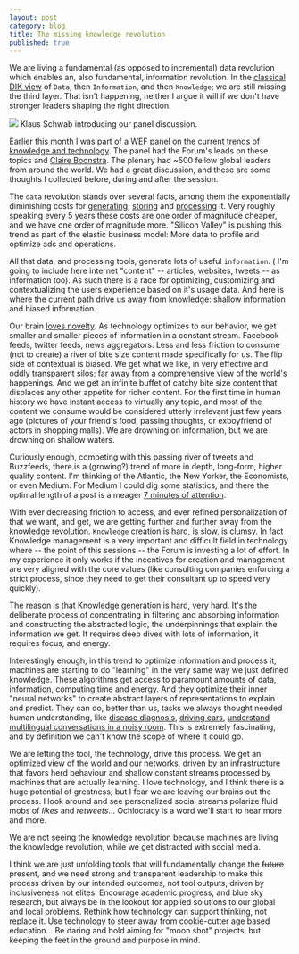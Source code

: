 ```yaml
---
layout: post
category: blog
title: The missing knowledge revolution
published: true
---
```


We are living a fundamental (as opposed to incremental) data revolution which enables an, also fundamental, information revolution. In the [classical DIK view](https://en.wikipedia.org/wiki/DIKW_Pyramid) of `Data`, then `Information`, and then `Knowledge`; we are still missing the third layer. That isn't happening, neither I argue it will if we don't have stronger leaders shaping the right direction.

[![](https://pbs.twimg.com/media/CMMv2cMUkAIw1fX.jpg)](https://twitter.com/pablojenkins/status/631400999681433600?ref_src=twsrc%5Etfw)
Klaus Schwab introducing our panel discussion.

Earlier this month I was part of a [WEF panel on the current trends of knowledge and technology](https://twitter.com/alemannoEU/status/631408130509918208). The panel had the Forum's leads on these topics and [Claire Boonstra](https://www.youtube.com/watch?v=AEDM3zzYN_I). The plenary had ~500 fellow global leaders from around the world. We had a great discussion, and these are some thoughts I collected before, during and after the session.

The `data` revolution stands over several facts, among them the exponentially diminishing costs for [generating](http://www.economist.com/node/15557443), [storing](https://www.backblaze.com/blog/farming-hard-drives-2-years-and-1m-later/) and [processing](http://www.singularity.com/charts/page62.html) it. Very roughly speaking every 5 years these costs are one order of magnitude cheaper, and we have one order of magnitude more. "Silicon Valley" is pushing this trend as part of the elastic business model: More data to profile and optimize ads and operations.

All that data, and processing tools, generate lots of useful `information`. ( I'm going to include here internet "content" -- articles, websites, tweets -- as information too). As such there is a race for optimizing, customizing and contextualizing the users experience based on it's usage data. And here is where the current path drive us away from knowledge: shallow information and biased information.

Our brain [loves novelty](http://www.sciencedaily.com/releases/2006/08/060826180547.htm). As technology optimizes to our behavior, we get smaller and smaller pieces of information in a constant stream. Facebook feeds, twitter feeds, news aggregators. Less and less friction to consume (not to create) a river of bite size content made specifically for us. The flip side of contextual is biased. We get what we like, in very effective and oddly transparent silos; far away from a comprehensive view of the world's happenings. And we get an infinite buffet of catchy bite size content that displaces any other appetite for richer content. For the first time in human history we have instant access to virtually any topic, and most of the content we consume would be considered utterly irrelevant just few years ago (pictures of your friend's food, passing thoughts, or exboyfriend of actors in shopping malls). We are drowning on information, but we are drowning on shallow waters.

Curiously enough, competing with this passing river of tweets and Buzzfeeds, there is a (growing?) trend of more in depth, long-form, higher quality content. I'm thinking of the Atlantic, the New Yorker, the Economists, or even Medium. For Medium I could dig some statistics, and there the optimal length of a post is a meager [7 minutes of attention](https://medium.com/data-lab/the-optimal-post-is-7-minutes-74b9f41509b).


With ever decreasing friction to access, and ever refined personalization of that we want, and get, we are getting further and further away from the knowledge revolution. `Knowledge` creation is hard, is slow, is clumsy. In fact Knowledge management is a very important and difficult field in technology where -- the point of this sessions -- the Forum is investing a lot of effort. In my experience it only works if the incentives for creation and management are very aligned with the core values (like consulting companies enforcing a strict process, since they need to get their consultant up to speed very quickly).

The reason is that Knowledge generation is hard, very hard. It's the deliberate process of concentrating in filtering and absorbing information and constructing the abstracted logic, the underpinnings that explain the information we get. It requires deep dives with lots of information, it requires focus, and energy.

Interestingly enough, in this trend to optimize information and process it, machines are starting to do "learning" in the very same way we just defined knowledge. These algorithms get access to paramount amounts of data, information, computing time and energy. And they optimize their inner "neural networks" to create abstract layers of representations to explain and predict. They can do, better than us, tasks we always thought needed human understanding, like [disease diagnosis](http://www.enlitic.com/), [driving cars](https://www.udacity.com/course/viewer#!/c-ud120/l-2254358555/m-2374468553), [understand multilingual conversations in a noisy room](https://www.youtube.com/watch?v=yxxRAHVtafI). This is extremely fascinating, and by definition we can't know the scope of where it could go.

We are letting the tool, the technology, drive this process. We get an optimized view of the world and our networks, driven by an infrastructure that favors herd behaviour and shallow constant streams processed by machines that are actually learning. I love technology, and I think there is a huge potential of greatness; but I fear we are leaving our brains out the process. I look around and see personalized social streams polarize fluid mobs of *likes* and *retweets*... Ochlocracy is a word we'll start to hear more and more.

We are not seeing the knowledge revolution because machines are living the knowledge revolution, while we get distracted with social media.

I think we are just unfolding tools that will fundamentally change the ~~future~~ present, and we need strong and transparent leadership to make this process driven by our intended outcomes, not tool outputs, driven by inclusiveness not elites. Encourage academic progress, and blue sky research, but always be in the lookout for applied solutions to our global and local problems. Rethink how technology can support thinking, not replace it. Use technology to steer away from cookie-cutter age based education... Be daring and bold aiming for "moon shot" projects, but keeping the feet in the ground and purpose in mind.
